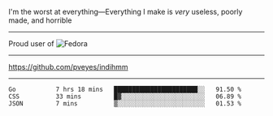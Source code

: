 I'm the worst at everything—Everything I make is *very* useless, poorly made, and horrible

___
Proud user of ![Fedora](https://img.shields.io/badge/-Fedora-blue?style=flat-square&logo=fedora)

___
https://github.com/pveyes/indihmm

___
<!--START_SECTION:waka-->
```text
Go           7 hrs 18 mins   ███████████████████████░░   91.50 % 
CSS          33 mins         █▓░░░░░░░░░░░░░░░░░░░░░░░   06.89 % 
JSON         7 mins          ▒░░░░░░░░░░░░░░░░░░░░░░░░   01.53 % 
```
<!--END_SECTION:waka-->
